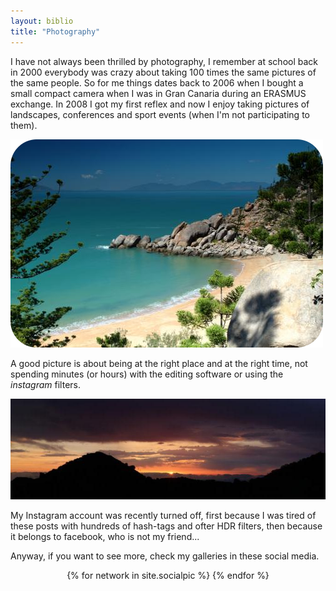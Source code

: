 ```yaml
---
layout: biblio
title: "Photography"
---
```


I have not always been thrilled by photography, I remember at school back in 2000 everybody was crazy about taking 100 times the same pictures of the same people. So for me things dates back to 2006 when I bought a small compact camera when I was in Gran Canaria during an ERASMUS exchange. In 2008 I got my first reflex and now I enjoy taking pictures of landscapes, conferences and sport events (when I'm not participating to them).

<img src="/figures/photography/Australia_1834.png" alt="Magnetic Island (Australia)" class="img-responsive">

A good picture is about being at the right place and at the right time, not spending minutes (or hours) with the editing software or using the *instagram* filters.

<img src="/figures/photography/Valleseco_sunrise.jpg" alt="Early morning in Valleseco" class="img-responsive">

My Instagram account was recently turned off, first because I was tired of these posts with hundreds of hash-tags and ofter HDR filters, then because it belongs to facebook, who is not my friend...

Anyway, if you want to see more, check my galleries in these social media.

<center>
    {% for network in site.socialpic %}
        <a href="{{ network.url }}" class="btn-social btn-outline"><i class="fab fa-{{ network.title }} fa-2x"></i></a>  
    {% endfor %}
</center>
<br>
